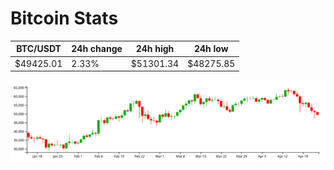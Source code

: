 # Bitcoin Stats

BTC/USDT|24h change|24h high|24h low|
|---|---|---|---|
|$49425.01|2.33%|$51301.34|$48275.85|

<img src="./chart.svg">
